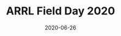 ---
description: 
title: ARRL Field Day 2020
date: 2020-06-26
weight: 1
menus: "main"
resources:
  - src: 4.jpg
    params:
      cover: true
---